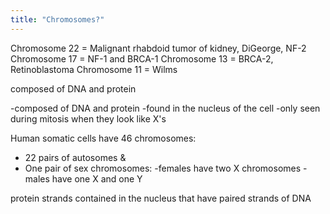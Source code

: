 ```yaml
---
title: "Chromosomes?"
---
```

Chromosome 22 = Malignant rhabdoid tumor of kidney, DiGeorge, NF-2
Chromosome 17 = NF-1 and BRCA-1
Chromosome 13 = BRCA-2, Retinoblastoma
Chromosome 11 = Wilms

composed of DNA and protein

-composed of DNA and protein
-found in the nucleus of the cell
-only seen during mitosis when they look like X's

Human somatic cells have 46 chromosomes:
- 22 pairs of autosomes
&amp;
- One pair of sex chromosomes:
-females have two X chromosomes
-males have one X and one Y

protein strands contained in the nucleus that have paired strands of DNA

